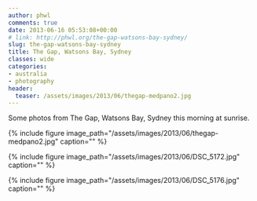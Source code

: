 ```yaml
---
author: phwl
comments: true
date: 2013-06-16 05:53:08+00:00
# link: http://phwl.org/the-gap-watsons-bay-sydney/
slug: the-gap-watsons-bay-sydney
title: The Gap, Watsons Bay, Sydney
classes: wide
categories:
- australia
- photography
header:
  teaser: /assets/images/2013/06/thegap-medpano2.jpg
---
```


Some photos from The Gap, Watsons Bay, Sydney this morning at sunrise.

{% include figure image_path="/assets/images/2013/06/thegap-medpano2.jpg" caption="" %}

<!-- more -->
{% include figure image_path="/assets/images/2013/06/DSC_5172.jpg" caption="" %}

{% include figure image_path="/assets/images/2013/06/DSC_5176.jpg" caption="" %}
